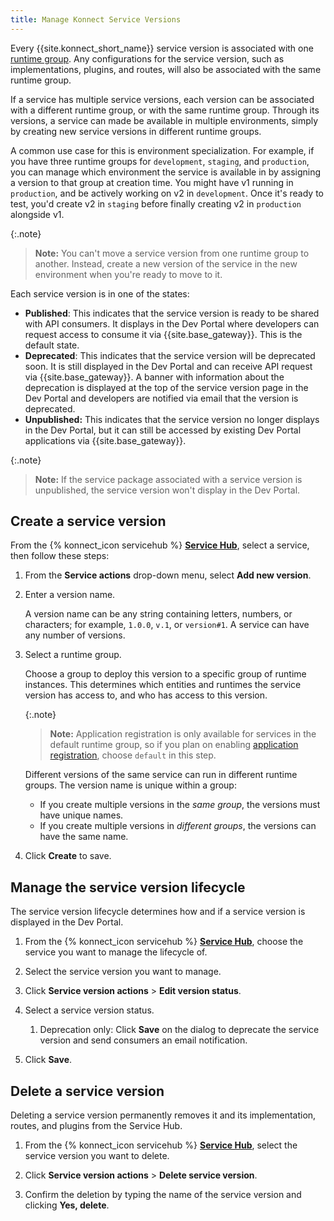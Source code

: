 ```yaml
---
title: Manage Konnect Service Versions
---
```


Every {{site.konnect_short_name}} service version is associated with one [runtime group](/konnect/runtime-manager/runtime-groups/).
Any configurations for the service version, such as implementations, plugins,
and routes, will also be associated with the same runtime group.

If a service has multiple service versions, each version can be
associated with a different runtime group, or with the same runtime group.
Through its versions, a service can made be available in multiple environments,
simply by creating new service versions in different runtime groups.

A common use case for this is environment specialization.
For example, if you have three runtime groups for `development`, `staging`, and
`production`, you can manage which environment the service is available in by
assigning a version to that group at creation time. You might have v1 running
in `production`, and be actively working on v2 in `development`. Once it's
ready to test, you'd create v2 in `staging` before finally creating v2 in
`production` alongside v1.

{:.note}
> **Note:** You can't move a service version from one runtime group to another.
Instead, create a new version of the service in the new environment when you're
ready to move to it.

Each service version is in one of the states:
* **Published**: This indicates that the service version is ready to be shared with API consumers. It displays in the Dev Portal where developers can request access to consume it via {{site.base_gateway}}. This is the default state.
* **Deprecated**: This indicates that the service version will be deprecated soon. It is still displayed in the Dev Portal and can receive API request via {{site.base_gateway}}. A banner with information about the deprecation is displayed at the top of the service version page in the Dev Portal and developers are notified via email that the version is deprecated.
* **Unpublished:** This indicates that the service version no longer displays in the Dev Portal, but it can still be accessed by existing Dev Portal applications via {{site.base_gateway}}.

{:.note}
> **Note:** If the service package associated with a service version is unpublished, the service version won't display in the Dev Portal.

## Create a service version

From the {% konnect_icon servicehub %} [**Service Hub**](https://cloud.konghq.com/servicehub), select a service, then follow these steps:

1. From the **Service actions** drop-down menu, select **Add new version**.

1. Enter a version name.

    A version name can be any string containing letters, numbers, or characters;
    for example, `1.0.0`, `v.1`, or `version#1`. A service can have any number of
    versions.

1. Select a runtime group.

    Choose a group to deploy this version to a specific group of runtime
    instances. This determines which entities and runtimes the service version
    has access to, and who has access to this version.

    {:.note}
    > **Note:** Application registration is only available for
    services in the default runtime group, so if you plan on enabling
    [application registration](/konnect/dev-portal/applications/application-overview/),
    choose `default` in this step.

    Different versions of the same service can run in different runtime groups.
    The version name is unique within a group:

    * If you create multiple versions in the _same group_, the versions must have unique names.
    * If you create multiple versions in _different groups_, the versions can have the same name.

1. Click **Create** to save.


## Manage the service version lifecycle

The service version lifecycle determines how and if a service version is displayed in the Dev Portal. 

1. From the {% konnect_icon servicehub %} [**Service Hub**](https://cloud.konghq.com/servicehub), choose the service you want to manage the lifecycle of.

2. Select the service version you want to manage.

3. Click  **Service version actions** > **Edit version status**.

4. Select a service version status.
   
    1. Deprecation only: Click **Save** on the dialog to deprecate the service version and send consumers an email notification.

5. Click **Save**.

## Delete a service version

Deleting a service version permanently removes it and its implementation, routes, and plugins from the Service Hub.

1. From the {% konnect_icon servicehub %} [**Service Hub**](https://cloud.konghq.com/servicehub), select the service version you want to delete.

2. Click **Service version actions** > **Delete service version**.

3. Confirm the deletion by typing the name of the service version and clicking **Yes, delete**.
